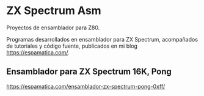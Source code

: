 # ZX Spectrum Asm
Proyectos de ensamblador para Z80.

Programas desarrollados en ensamblador para ZX Spectrum, acompañados de tutoriales y código fuente, publicados en mi blog https://espamatica.com/.

## Ensamblador para ZX Spectrum 16K, Pong
https://espamatica.com/ensamblador-zx-spectrum-pong-0xff/
